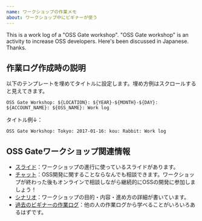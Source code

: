 ```yaml
---
name: ワークショップの作業メモ
about: ワークショップ中にビギナーが使う
---
```


This is a work log of a "OSS Gate workshop".
"OSS Gate workshop" is an activity to increase OSS developers.
Here's been discussed in Japanese. Thanks.

## 作業ログ作成時の説明

以下のテンプレートを埋めてタイトルに設定します。埋め方例はスクロールすると見えてきます。

    OSS Gate Workshop: ${LOCATION}: ${YEAR}-${MONTH}-${DAY}: ${ACCOUNT_NAME}: ${OSS_NAME}: Work log

タイトル例↓：

    OSS Gate Workshop: Tokyo: 2017-01-16: kou: Rabbit: Work log

## OSS Gateワークショップ関連情報

  * [スライド](https://slide.rabbit-shocker.org/authors/oss-gate/)：ワークショップの進行に使っているスライドがあります。
  * [チャット](https://gitter.im/oss-gate/devel)：OSS開発に関することならなんでも相談できます。ワークショップが終わった後もオンラインで相談しながら継続的にOSSの開発に参加しましょう！
  * [シナリオ](https://github.com/oss-gate/workshop/blob/master/tutorial/scenario.md)：ワークショップの目的・内容・進め方の詳細が書いています。
  * [過去のビギナーの作業ログ](https://github.com/oss-gate/workshop/issues?q=is%3Aissue+is%3Aclosed+"OSS+Gate+Workshop"+in%3Atitle)：他の人の作業ログから学べることがいろいろあるはずです。
